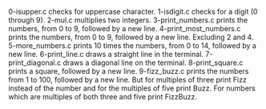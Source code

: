 0-isupper.c checks for uppercase character.
1-isdigit.c checks for a digit (0 through 9).
2-mul.c multiplies two integers.
3-print_numbers.c prints the numbers, from 0 to 9, followed by a new line.
4-print_most_numbers.c prints the numbers, from 0 to 9, followed by a new line. Excluding 2 and 4.
5-more_numbers.c prints 10 times the numbers, from 0 to 14, followed by a new line.
6-print_line.c draws a straight line in the terminal.
7-print_diagonal.c draws a diagonal line on the terminal.
8-print_square.c prints a square, followed by a new line.
9-fizz_buzz.c prints the numbers from 1 to 100, followed by a new line. But for multiples of three print Fizz instead of the number and for the multiples of five print Buzz. For numbers which are multiples of both three and five print FizzBuzz.

